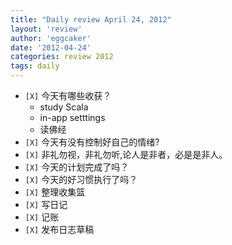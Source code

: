 ```yaml
---
title: "Daily review April 24, 2012" 
layout: 'review'
author: 'eggcaker'
date: '2012-04-24'
categories: review 2012
tags: daily
---
```



  * `[X]` 今天有哪些收获？ 
    * study Scala 
    * in-app setttings 
    * 读佛经 
  * `[X]` 今天有没有控制好自己的情绪? 
  * `[X]` 非礼勿视，非礼勿听,论人是非者，必是是非人。 
  * `[X]` 今天的计划完成了吗？ 
  * `[X]` 今天的好习惯执行了吗？ 
  * `[X]` 整理收集篮 
  * `[X]` 写日记 
  * `[X]` 记账 
  * `[X]` 发布日志草稿 

